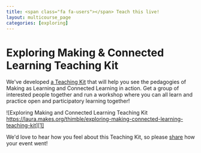 ```yaml
---
title: <span class="fa fa-users"></span> Teach this live!
layout: multicourse_page
categories: [exploring]
---
```


# Exploring Making & Connected Learning Teaching Kit

We've developed <a href="https://laura.makes.org/thimble/exploring-making-connected-learning-teaching-kit">a Teaching Kit</a> that will help you see the pedagogies of Making as Learning and Connected Learning in action. Get a group of interested people together and run a workshop where you can all learn and practice open and participatory learning together!

![Exploring Making and Connected Learning Teaching Kit https://laura.makes.org/thimble/exploring-making-connected-learning-teaching-kit][1]

We'd love to hear how you feel about this Teaching Kit, so please [share](http://mzl.la/gpluswebmaker) how your event went! 

[1]: http://i.imgur.com/zLQJblR.png